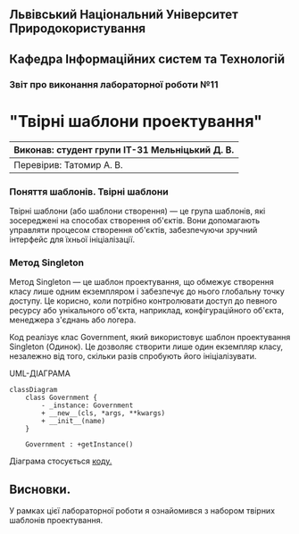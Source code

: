 ## Львівський Національний Університет Природокористування
## Кафедра Інформаційних систем та Технологій



### Звіт про виконання лабораторної роботи №11
# "Твірні шаблони проектування"



| Виконав: студент групи ІТ-31 Мельніцький Д. В.|
|-----------------------------------------------|
| Перевірив: Татомир А. В.                      | 

### **Поняття шаблонів. Твірні шаблони**
Твірні шаблони (або шаблони створення) — це група шаблонів, які зосереджені на способах створення об'єктів. Вони допомагають управляти процесом створення об'єктів, забезпечуючи зручний інтерфейс для їхньої ініціалізації.


### **Метод Singleton**
Метод Singleton — це шаблон проектування, що обмежує створення класу лише одним екземпляром і забезпечує до нього глобальну точку доступу. Це корисно, коли потрібно контролювати доступ до певного ресурсу або унікального об'єкта, наприклад, конфігураційного об'єкта, менеджера з'єднань або логера.

Код реалізує клас Government, який використовує шаблон проектування Singleton (Одинок). Це дозволяє створити лише один екземпляр класу, незалежно від того, скільки разів спробують його ініціалізувати.

UML-ДІАГРАМА
```mermaid
classDiagram
    class Government {
        - _instance: Government
        + __new__(cls, *args, **kwargs)
        + __init__(name)
    }

    Government : +getInstance() 
```

Діаграма стосується [коду.](./11.pattern_singleton.py)


## Висновки. 
У рамках цієї лабораторної роботи я ознайомився з набором твірних шаблонів проектування.


